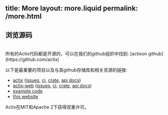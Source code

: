 title:   More
layout: more.liquid
permalink: /more.html
---
<section >
<div >

# 浏览源码

<br>
所有的Actix代码都是开源的，可以在我们的github组织中找到: [actixon github](https://github.com/actix)

以下是最重要的项目以及与其github存储库和相关资源的链接:

* [actix](https://github.com/actix/actix) ([issues](https://github.com/actix/actix/issues), [ci](https://travis-ci.org/actix/actix), [crate](https://crates.io/crates/actix), [api docs](https://docs.rs/actix))
* [actix-web](https://github.com/actix/actix-web) ([issues](https://github.com/actix/actix-web/issues), [ci](https://travis-ci.org/actix/actix-web), [crate](https://crates.io/crates/actix-web), [api docs](https://docs.rs/actix-web))
* [example code](https://github.com/actix/examples)
* [this website](https://github.com/actix-cn/actix-cn-website)

Actix在MIT和Apache 2下获得双重许可。


</div>
</section>
